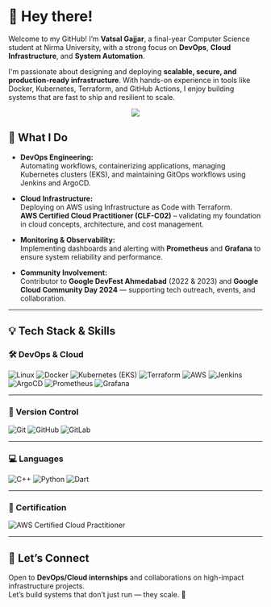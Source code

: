 # 👋 Hey there!  

Welcome to my GitHub! I’m **Vatsal Gajjar**, a final-year Computer Science student at Nirma University, with a strong focus on **DevOps**, **Cloud Infrastructure**, and **System Automation**.

I'm passionate about designing and deploying **scalable, secure, and production-ready infrastructure**. With hands-on experience in tools like Docker, Kubernetes, Terraform, and GitHub Actions, I enjoy building systems that are fast to ship and resilient to scale.

<!-- ASCII-style header -->
<p align="center">
  <img src="https://readme-typing-svg.herokuapp.com/?lines=DevOps+Engineer+in+the+Making;AWS+CLF-C02+Certified;Let's+Automate+Everything!&center=true&width=500&height=45">
</p>

## 🚀 What I Do  

- **DevOps Engineering:**  
  Automating workflows, containerizing applications, managing Kubernetes clusters (EKS), and maintaining GitOps workflows using Jenkins and ArgoCD.

- **Cloud Infrastructure:**  
  Deploying on AWS using Infrastructure as Code with Terraform.  
  **AWS Certified Cloud Practitioner (CLF-C02)** – validating my foundation in cloud concepts, architecture, and cost management.

- **Monitoring & Observability:**  
  Implementing dashboards and alerting with **Prometheus** and **Grafana** to ensure system reliability and performance.

- **Community Involvement:**  
  Contributor to **Google DevFest Ahmedabad** (2022 & 2023) and **Google Cloud Community Day 2024** — supporting tech outreach, events, and collaboration.

---

## 💡 Tech Stack & Skills  

### 🛠️ DevOps & Cloud  
![Linux](https://img.shields.io/badge/Linux-FCC624?logo=linux&logoColor=black)  ![Docker](https://img.shields.io/badge/Docker-2496ED?logo=docker&logoColor=white)  ![Kubernetes (EKS)](https://img.shields.io/badge/Kubernetes-326CE5?logo=kubernetes&logoColor=white)  ![Terraform](https://img.shields.io/badge/Terraform-623CE4?logo=terraform&logoColor=white)  ![AWS](https://img.shields.io/badge/AWS-232F3E?logo=amazonaws&logoColor=white)  ![Jenkins](https://img.shields.io/badge/Jenkins-D24939?logo=jenkins&logoColor=white)  ![ArgoCD](https://img.shields.io/badge/ArgoCD-FC5D5D?logo=argo&logoColor=white)  ![Prometheus](https://img.shields.io/badge/Prometheus-E6522C?logo=prometheus&logoColor=white)  ![Grafana](https://img.shields.io/badge/Grafana-F46800?logo=grafana&logoColor=white)

---

### 🔁 Version Control  
![Git](https://img.shields.io/badge/Git-F05032?logo=git&logoColor=white)  ![GitHub](https://img.shields.io/badge/GitHub-181717?logo=github&logoColor=white)  ![GitLab](https://img.shields.io/badge/GitLab-FC6D26?logo=gitlab&logoColor=white)

---

### 💻 Languages  
![C++](https://img.shields.io/badge/C++-00599C?logo=c%2B%2B&logoColor=white)  ![Python](https://img.shields.io/badge/Python-3776AB?logo=python&logoColor=white)  ![Dart](https://img.shields.io/badge/Dart-0175C2?logo=dart&logoColor=white)

---

### 📜 Certification  
![AWS Certified Cloud Practitioner](https://img.shields.io/badge/AWS_CLF--C02_Certified-FF9900?logo=amazon-aws&logoColor=white)

---

## 🤝 Let’s Connect

Open to **DevOps/Cloud internships** and collaborations on high-impact infrastructure projects.  
Let’s build systems that don’t just run — they scale. 🚀
